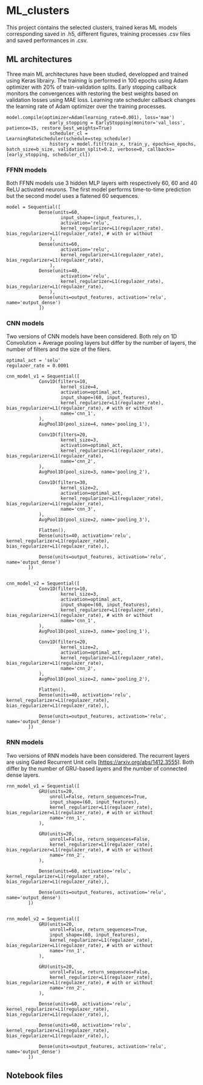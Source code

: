 # ML_clusters

This project contains the selected clusters, trained keras ML models corresponding saved in .h5, different figures, training processes .csv files and saved performances in .csv.

## ML architectures

Three main ML architectures have been studied, developped and trained using Keras librairy. The training is performed in 100 epochs using Adam optimizer with 20% of train-validation splits. Early stopping callback monitors the convergences with restoring the best weights based on validation losses using MAE loss. Learning rate scheduler callback changes the learning rate of Adam optimizer over the training processes.

```
model.compile(optimizer=Adam(learning_rate=0.001), loss='mae')
                early_stopping = EarlyStopping(monitor='val_loss', patience=15, restore_best_weights=True)
                scheduler_cl = LearningRateScheduler(schedule=step_scheduler)
                history = model.fit(train_x, train_y, epochs=n_epochs, batch_size=b_size, validation_split=0.2, verbose=0, callbacks=[early_stopping, scheduler_cl])
```


### FFNN models

Both FFNN models use 3 hidden MLP layers with respectively 60, 60 and 40 ReLU activated neurons. The first model performs time-to-time prediction but the second model uses a flatened 60 sequences.

```
model = Sequential([
            Dense(units=60, 
                    input_shape=(input_features,), 
                    activation='relu', 
                    kernel_regularizer=L1(regulazer_rate), bias_regularizer=L1(regulazer_rate), # with or without
                ),
            Dense(units=60,  
                    activation='relu', 
                    kernel_regularizer=L1(regulazer_rate), bias_regularizer=L1(regulazer_rate),
                ),
            Dense(units=40, 
                    activation='relu', 
                    kernel_regularizer=L1(regulazer_rate), bias_regularizer=L1(regulazer_rate),
                ),
            Dense(units=output_features, activation='relu', name='output_dense')
            ])
```

### CNN models

Two versions of CNN models have been considered. Both rely on 1D Convolution + Average pooling layers but differ by the number of layers, the number of filters and the size of the filers.

```
optimal_act = 'selu'
regulazer_rate = 0.0001

cnn_model_v1 = Sequential([
            Conv1D(filters=10,
                    kernel_size=4,
                    activation=optimal_act,  
                    input_shape=(60, input_features),
                    kernel_regularizer=L1(regulazer_rate), bias_regularizer=L1(regulazer_rate), # with or without
                    name='cnn_1',
            ),
            AvgPool1D(pool_size=4, name='pooling_1'),

            Conv1D(filters=20, 
                    kernel_size=3,
                    activation=optimal_act,
                    kernel_regularizer=L1(regulazer_rate), bias_regularizer=L1(regulazer_rate),
                    name='cnn_2',
            ),
            AvgPool1D(pool_size=3, name='pooling_2'),

            Conv1D(filters=30, 
                    kernel_size=2,
                    activation=optimal_act,
                    kernel_regularizer=L1(regulazer_rate), bias_regularizer=L1(regulazer_rate),
                    name='cnn_3',
            ),
            AvgPool1D(pool_size=2, name='pooling_3'),

            Flatten(),
            Dense(units=40, activation='relu', kernel_regularizer=L1(regulazer_rate), bias_regularizer=L1(regulazer_rate),),

            Dense(units=output_features, activation='relu', name='output_dense')
        ])


cnn_model_v2 = Sequential([
            Conv1D(filters=10,
                    kernel_size=3,
                    activation=optimal_act,  
                    input_shape=(60, input_features),
                    kernel_regularizer=L1(regulazer_rate), bias_regularizer=L1(regulazer_rate), # with or without
                    name='cnn_1',
            ),
            AvgPool1D(pool_size=3, name='pooling_1'),

            Conv1D(filters=20, 
                    kernel_size=2,
                    activation=optimal_act,
                    kernel_regularizer=L1(regulazer_rate), bias_regularizer=L1(regulazer_rate),
                    name='cnn_2',
            ),
            AvgPool1D(pool_size=2, name='pooling_2'),

            Flatten(),
            Dense(units=40, activation='relu', kernel_regularizer=L1(regulazer_rate), bias_regularizer=L1(regulazer_rate),),

            Dense(units=output_features, activation='relu', name='output_dense')
        ])
```


### RNN models

Two versions of RNN models have been considered. The recurrent layers are using Gated Recurrent Unit cells [https://arxiv.org/abs/1412.3555]. Both differ by the number of GRU-based layers and the number of connected dense layers.

```
rnn_model_v1 = Sequential([
            GRU(units=20, 
                unroll=False, return_sequences=True, 
                input_shape=(60, input_features),
                kernel_regularizer=L1(regulazer_rate), bias_regularizer=L1(regulazer_rate), # with or without
                name='rnn_1',
            ),

            GRU(units=20, 
                unroll=False, return_sequences=False, 
                kernel_regularizer=L1(regulazer_rate), bias_regularizer=L1(regulazer_rate), # with or without
                name='rnn_2',
            ),

            Dense(units=60, activation='relu', kernel_regularizer=L1(regulazer_rate), bias_regularizer=L1(regulazer_rate),),

            Dense(units=output_features, activation='relu', name='output_dense')
        ])


rnn_model_v2 = Sequential([
            GRU(units=20, 
                unroll=False, return_sequences=True, 
                input_shape=(60, input_features),
                kernel_regularizer=L1(regulazer_rate), bias_regularizer=L1(regulazer_rate), # with or without
                name='rnn_1',
            ),

            GRU(units=20, 
                unroll=False, return_sequences=False, 
                kernel_regularizer=L1(regulazer_rate), bias_regularizer=L1(regulazer_rate), # with or without
                name='rnn_2',
            ),

            Dense(units=60, activation='relu', kernel_regularizer=L1(regulazer_rate), bias_regularizer=L1(regulazer_rate),),

            Dense(units=60, activation='relu', kernel_regularizer=L1(regulazer_rate), bias_regularizer=L1(regulazer_rate),),

            Dense(units=output_features, activation='relu', name='output_dense')
        ])
```


## Notebook files

